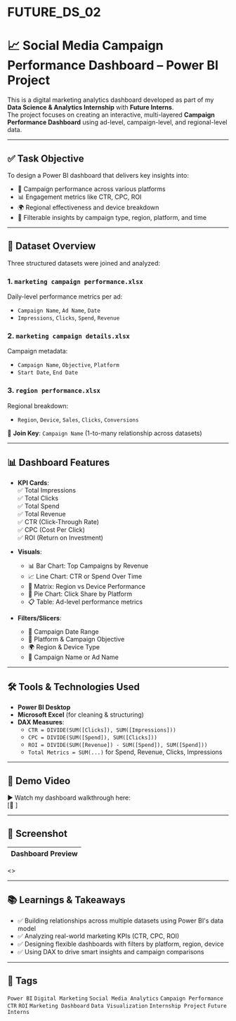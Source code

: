 # FUTURE_DS_02

# 📈 Social Media Campaign Performance Dashboard – Power BI Project

This is a digital marketing analytics dashboard developed as part of my **Data Science & Analytics Internship** with **Future Interns**.  
The project focuses on creating an interactive, multi-layered **Campaign Performance Dashboard** using ad-level, campaign-level, and regional-level data.

---

## ✅ Task Objective

To design a Power BI dashboard that delivers key insights into:
- 🎯 Campaign performance across various platforms
- 📊 Engagement metrics like CTR, CPC, ROI
- 🌍 Regional effectiveness and device breakdown
- 🧭 Filterable insights by campaign type, region, platform, and time

---

## 📁 Dataset Overview

Three structured datasets were joined and analyzed:

### 1. `marketing campaign performance.xlsx`
Daily-level performance metrics per ad:
- `Campaign Name`, `Ad Name`, `Date`
- `Impressions`, `Clicks`, `Spend`, `Revenue`

### 2. `marketing campaign details.xlsx`
Campaign metadata:
- `Campaign Name`, `Objective`, `Platform`
- `Start Date`, `End Date`

### 3. `region performance.xlsx`
Regional breakdown:
- `Region`, `Device`, `Sales`, `Clicks`, `Conversions`

🔗 **Join Key**: `Campaign Name` (1-to-many relationship across datasets)

---

## 📊 Dashboard Features

- **KPI Cards**:  
  ✅ Total Impressions  
  ✅ Total Clicks  
  ✅ Total Spend  
  ✅ Total Revenue  
  ✅ CTR (Click-Through Rate)  
  ✅ CPC (Cost Per Click)  
  ✅ ROI (Return on Investment)

- **Visuals**:
  - 📊 Bar Chart: Top Campaigns by Revenue
  - 📈 Line Chart: CTR or Spend Over Time
  - 🧭 Matrix: Region vs Device Performance
  - 🥧 Pie Chart: Click Share by Platform
  - 📋 Table: Ad-level performance metrics

- **Filters/Slicers**:
  - 📅 Campaign Date Range
  - 📱 Platform & Campaign Objective
  - 🌍 Region & Device Type
  - 🎯 Campaign Name or Ad Name

---

## 🛠 Tools & Technologies Used

- **Power BI Desktop**
- **Microsoft Excel** (for cleaning & structuring)
- **DAX Measures**:
  - `CTR = DIVIDE(SUM([Clicks]), SUM([Impressions]))`
  - `CPC = DIVIDE(SUM([Spend]), SUM([Clicks]))`
  - `ROI = DIVIDE(SUM([Revenue]) - SUM([Spend]), SUM([Spend]))`
  - `Total Metrics = SUM(...)` for Spend, Revenue, Clicks, Impressions

---

## 🎥 Demo Video

▶️ Watch my dashboard walkthrough here:  
[🔗 ]

---

## 📸 Screenshot

| Dashboard Preview |
|-------------------|
<>

---

## 📚 Learnings & Takeaways

- ✅ Building relationships across multiple datasets using Power BI's data model
- ✅ Analyzing real-world marketing KPIs (CTR, CPC, ROI)
- ✅ Designing flexible dashboards with filters by platform, region, device
- ✅ Using DAX to drive smart insights and campaign comparisons

---

## 🔖 Tags

`Power BI` `Digital Marketing` `Social Media Analytics` `Campaign Performance` `CTR` `ROI` `Marketing Dashboard` `Data Visualization` `Internship Project` `Future Interns`
